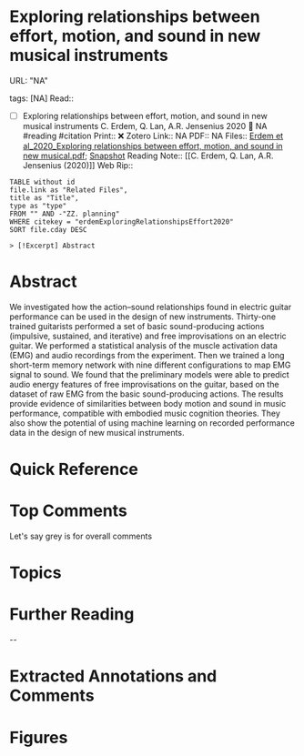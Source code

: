 

# Exploring relationships between effort, motion, and sound in new musical instruments

URL: "NA"

tags: [NA]
Read:: 
- [ ] Exploring relationships between effort, motion, and sound in new musical instruments C. Erdem, Q. Lan, A.R. Jensenius 2020 🛫 NA #reading #citation
Print::  ❌
Zotero Link:: NA
PDF:: NA
Files:: [Erdem et al_2020_Exploring relationships between effort, motion, and sound in new musical.pdf](file:////home/michaelt/Insync/m@tarlton.info/Google%20Drive/06.%20Zotero/storage/H4K2ACP5/Erdem%20et%20al_2020_Exploring%20relationships%20between%20effort,%20motion,%20and%20sound%20in%20new%20musical.pdf); [Snapshot](file:////home/michaelt/Insync/m@tarlton.info/Google%20Drive/06.%20Zotero/storage/BIEFRBWG/84959.html)
Reading Note:: [[C. Erdem, Q. Lan, A.R. Jensenius (2020)]]
Web Rip:: 

```dataview
TABLE without id
file.link as "Related Files",
title as "Title",
type as "type"
FROM "" AND -"ZZ. planning"
WHERE citekey = "erdemExploringRelationshipsEffort2020" 
SORT file.cday DESC

> [!Excerpt] Abstract
```

# Abstract
We investigated how the action–sound relationships found in electric guitar performance can be used in the design of new instruments. Thirty-one trained guitarists performed a set of basic sound-producing actions (impulsive, sustained, and iterative) and free improvisations on an electric guitar. We performed a statistical analysis of the muscle activation data (EMG) and audio recordings from the experiment. Then we trained a long short-term memory network with nine different configurations to map EMG signal to sound. We found that the preliminary models were able to predict audio energy features of free improvisations on the guitar, based on the dataset of raw EMG from the basic sound-producing actions. The results provide evidence of similarities between body motion and sound in music performance, compatible with embodied music cognition theories. They also show the potential of using machine learning on recorded performance data in the design of new musical instruments.

# Quick Reference


# Top Comments

Let's say grey is for overall comments


# Topics


# Further Reading 
 

--
# Extracted Annotations and Comments


# Figures